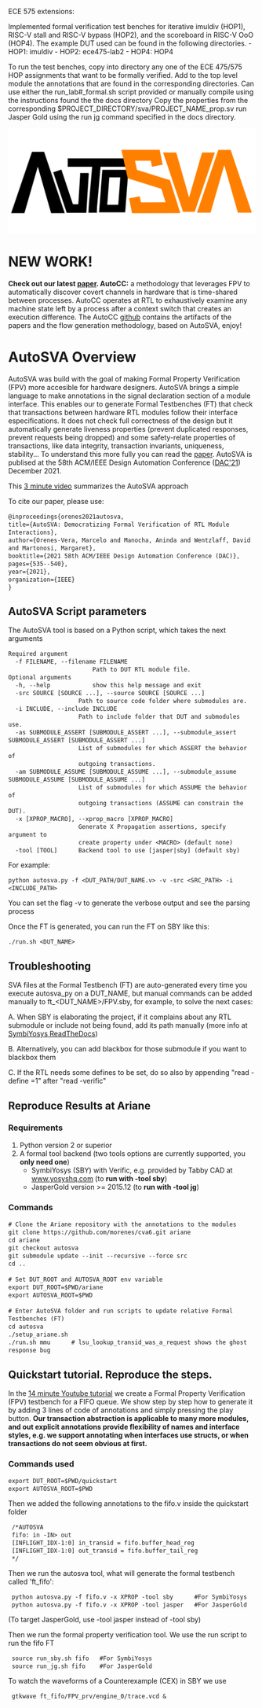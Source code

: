 ECE 575 extensions:

Implemented formal verification test benches for iterative imuldiv (HOP1), RISC-V stall and RISC-V bypass (HOP2), and the scoreboard in RISC-V OoO (HOP4). The example DUT used can be found in the following directories. 
    - HOP1: imuldiv
    - HOP2: ece475-lab2
    - HOP4: HOP4

To run the test benches, copy into directory any one of the ECE 475/575 HOP assignments that want to be formally verified.
Add to the top level module the annotations that are found in the corresponding directories.
Can use either the run_lab#_formal.sh script provided or manually compile using the instructions found the the docs directory
Copy the properties from the corresponding $PROJECT_DIRECTORY/sva/PROJECT_NAME_prop.sv
run Jasper Gold using the run jg command specified in the docs directory. 


![AutoSVA Logo](/docs/autosva_logo.png?raw=true)

# NEW WORK!
**Check out our latest [paper](https://parallel.princeton.edu/papers/marcelo_autocc_camera_ready.pdf). AutoCC:** a methodology that leverages FPV to automatically discover covert channels in hardware that is time-shared between processes. AutoCC operates at RTL to exhaustively examine any machine state left by a process after a context switch that creates an execution difference. The AutoCC [github](https://github.com/morenes/AutoCC) contains the artifacts of the papers and the flow generation methodology, based on AutoSVA, enjoy!


# AutoSVA Overview

AutoSVA was build with the goal of making Formal Property Verification (FPV) more accesible for hardware designers. AutoSVA brings a simple language to make annotations in the signal declaration section of a module interface. This enables our to generate Formal Testbenches (FT) that check that transactions between hardware RTL modules follow their interface especifications. It does not check full correctness of the design but it automatically generate liveness properties (prevent duplicated responses, prevent requests being dropped) and some safety-relate properties of transactions, like data integrity, transaction invariants, uniqueness, stability... To understand this more fully you can read the [paper](https://arxiv.org/abs/2104.04003). AutoSVA is publised at the 58th ACM/IEEE Design Automation Conference ([DAC'21](https://ieeexplore.ieee.org/document/9586118/)) December 2021.

This [3 minute video](https://mediacentral.princeton.edu/media/AutoSVA%3A%20Democratizing%20Formal%20Verification%20of%20Hardware%20Module%20Interactions%2C%20Marcelo%20Vera%2C%20GS%20(2311653)/1_43nlgm4f) summarizes the AutoSVA approach

To cite our paper, please use:

    @inproceedings{orenes2021autosva,
    title={AutoSVA: Democratizing Formal Verification of RTL Module Interactions},
    author={Orenes-Vera, Marcelo and Manocha, Aninda and Wentzlaff, David and Martonosi, Margaret},
    booktitle={2021 58th ACM/IEEE Design Automation Conference (DAC)},
    pages={535--540},
    year={2021},
    organization={IEEE}
    }


## AutoSVA Script parameters

The AutoSVA tool is based on a Python script, which takes the next arguments

    Required argument
      -f FILENAME, --filename FILENAME
                            Path to DUT RTL module file.
    Optional arguments
      -h, --help            show this help message and exit
      -src SOURCE [SOURCE ...], --source SOURCE [SOURCE ...]
                        Path to source code folder where submodules are.
      -i INCLUDE, --include INCLUDE
                        Path to include folder that DUT and submodules use.
      -as SUBMODULE_ASSERT [SUBMODULE_ASSERT ...], --submodule_assert SUBMODULE_ASSERT [SUBMODULE_ASSERT ...]
                        List of submodules for which ASSERT the behavior of
                        outgoing transactions.
      -am SUBMODULE_ASSUME [SUBMODULE_ASSUME ...], --submodule_assume SUBMODULE_ASSUME [SUBMODULE_ASSUME ...]
                        List of submodules for which ASSUME the behavior of
                        outgoing transactions (ASSUME can constrain the DUT).
      -x [XPROP_MACRO], --xprop_macro [XPROP_MACRO]
                        Generate X Propagation assertions, specify argument to
                        create property under <MACRO> (default none)
      -tool [TOOL]      Backend tool to use [jasper|sby] (default sby)

For example:

    python autosva.py -f <DUT_PATH/DUT_NAME.v> -v -src <SRC_PATH> -i <INCLUDE_PATH>

You can set the flag -v to generate the verbose output and see the parsing process

Once the FT is generated, you can run the FT on SBY like this:

    ./run.sh <DUT_NAME>

## Troubleshooting

SVA files at the Formal Testbench (FT) are auto-generated every time you execute autosva_py on a DUT_NAME, but manual commands can be added manually to ft_<DUT_NAME>/FPV.sby, for example, to solve the next cases:

A. When SBY is elaborating the project, if it complains about any RTL submodule or include not being found, add its path manually (more info at [SymbiYosys ReadTheDocs](https://symbiyosys.readthedocs.io/en/latest/))

B. Alternatively, you can add blackbox <submodule> for those submodule if you want to blackbox them

C. If the RTL needs some defines to be set, do so also by appending "read -define <NAME>=1" after "read -verific"

## Reproduce Results at Ariane

### Requirements

1. Python version 2 or superior
2. A formal tool backend (two tools options are currently supported, you **only need one**)
    * SymbiYosys (SBY) with Verific, e.g. provided by Tabby CAD at www.yosyshq.com (to **run with -tool sby**)
    * JasperGold version >= 2015.12 (to **run with -tool jg**)


### Commands

    # Clone the Ariane repository with the annotations to the modules
    git clone https://github.com/morenes/cva6.git ariane
    cd ariane
    git checkout autosva
    git submodule update --init --recursive --force src
    cd ..

    # Set DUT_ROOT and AUTOSVA_ROOT env variable
    export DUT_ROOT=$PWD/ariane
    export AUTOSVA_ROOT=$PWD

    # Enter AutoSVA folder and run scripts to update relative Formal Testbenches (FT)
    cd autosva 
    ./setup_ariane.sh
    ./run.sh mmu      # lsu_lookup_transid_was_a_request shows the ghost response bug
    

## Quickstart tutorial. Reproduce the steps.

In the [14 minute Youtube tutorial](https://www.youtube.com/watch?v=Gb5wT1D7dxU) we create a Formal Property Verification (FPV) testbench for a FIFO queue. We show step by step how to generate it by adding 3 lines of code of annotations and simply pressing the play button. **Our transaction abstraction is applicable to many more modules, and out explicit annotations provide flexibility of names and interface styles, e.g. we support annotating when interfaces use structs, or when transactions do not seem obvious at first.**
    
### Commands used

    export DUT_ROOT=$PWD/quickstart 
    export AUTOSVA_ROOT=$PWD
    
 Then we added the following annotations to the fifo.v inside the quickstart folder
    
     /*AUTOSVA 
     fifo: in -IN> out
     [INFLIGHT_IDX-1:0] in_transid = fifo.buffer_head_reg
     [INFLIGHT_IDX-1:0] out_transid = fifo.buffer_tail_reg
     */
 
 Then we run the autosva tool, what will generate the formal testbench called 'ft_fifo':
    
     python autosva.py -f fifo.v -x XPROP -tool sby      #For SymbiYosys
     python autosva.py -f fifo.v -x XPROP -tool jasper   #For JasperGold

(To target JasperGold, use -tool jasper instead of -tool sby)
    
 Then we run the formal property verification tool. We use the run script to run the fifo FT
    
     source run_sby.sh fifo   #For SymbiYosys
     source run_jg.sh fifo    #For JasperGold
    
 To watch the waveforms of a Counterexample (CEX) in SBY we use
    
     gtkwave ft_fifo/FPV_prv/engine_0/trace.vcd &
